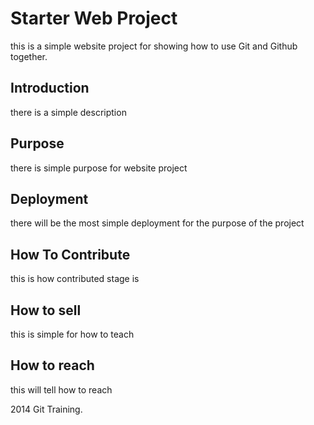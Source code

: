 # Starter Web Project

this is a simple website project for showing how to use Git and Github together.

## Introduction

there is a simple description

## Purpose

there is simple purpose for website project

## Deployment

there will be the most simple deployment for the purpose of the project

## How To Contribute

this is how contributed stage is

## How to sell

this is simple for how to teach

## How to reach 

this will tell how to reach

2014 Git Training.





